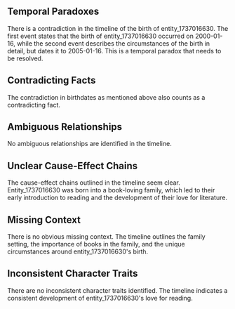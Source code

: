 ## Temporal Paradoxes

There is a contradiction in the timeline of the birth of entity_1737016630. The first event states that the birth of entity_1737016630 occurred on 2000-01-16, while the second event describes the circumstances of the birth in detail, but dates it to 2005-01-16. This is a temporal paradox that needs to be resolved.

## Contradicting Facts

The contradiction in birthdates as mentioned above also counts as a contradicting fact. 

## Ambiguous Relationships

No ambiguous relationships are identified in the timeline.

## Unclear Cause-Effect Chains

The cause-effect chains outlined in the timeline seem clear. Entity_1737016630 was born into a book-loving family, which led to their early introduction to reading and the development of their love for literature.

## Missing Context

There is no obvious missing context. The timeline outlines the family setting, the importance of books in the family, and the unique circumstances around entity_1737016630's birth.

## Inconsistent Character Traits

There are no inconsistent character traits identified. The timeline indicates a consistent development of entity_1737016630's love for reading.